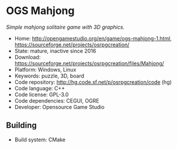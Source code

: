 # OGS Mahjong

_Simple mahjong solitaire game with 3D graphics._

- Home: http://opengamestudio.org/en/game/ogs-mahjong-1.html, https://sourceforge.net/projects/osrpgcreation/
- State: mature, inactive since 2016
- Download: https://sourceforge.net/projects/osrpgcreation/files/Mahjong/
- Platform: Windows, Linux
- Keywords: puzzle, 3D, board
- Code repository: http://hg.code.sf.net/p/osrpgcreation/code (hg)
- Code language: C++
- Code license: GPL-3.0
- Code dependencies: CEGUI, OGRE
- Developer: Opensource Game Studio

## Building

- Build system: CMake
